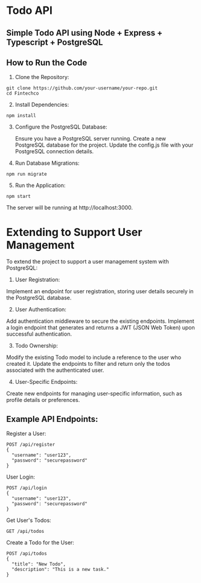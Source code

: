 # Todo API

## Simple Todo API using Node + Express + Typescript + PostgreSQL

## How to Run the Code

1. Clone the Repository:

```
git clone https://github.com/your-username/your-repo.git
cd Fintechco
```

2. Install Dependencies:

```
npm install
```

3. Configure the PostgreSQL Database:

   Ensure you have a PostgreSQL server running.
   Create a new PostgreSQL database for the project.
   Update the config.js file with your PostgreSQL connection details.

4. Run Database Migrations:

```
npm run migrate
```

5. Run the Application:

```
npm start
```

The server will be running at http://localhost:3000.

# Extending to Support User Management

To extend the project to support a user management system with PostgreSQL:

1. User Registration:

Implement an endpoint for user registration, storing user details securely in the PostgreSQL database.

2. User Authentication:

Add authentication middleware to secure the existing endpoints.
Implement a login endpoint that generates and returns a JWT (JSON Web Token) upon successful authentication.

3. Todo Ownership:

Modify the existing Todo model to include a reference to the user who created it.
Update the endpoints to filter and return only the todos associated with the authenticated user.

4. User-Specific Endpoints:

Create new endpoints for managing user-specific information, such as profile details or preferences.

## Example API Endpoints:

Register a User:

```
POST /api/register
{
  "username": "user123",
  "password": "securepassword"
}
```

User Login:

```
POST /api/login
{
  "username": "user123",
  "password": "securepassword"
}
```

Get User's Todos:

```
GET /api/todos
```

Create a Todo for the User:

```
POST /api/todos
{
  "title": "New Todo",
  "description": "This is a new task."
}
```
